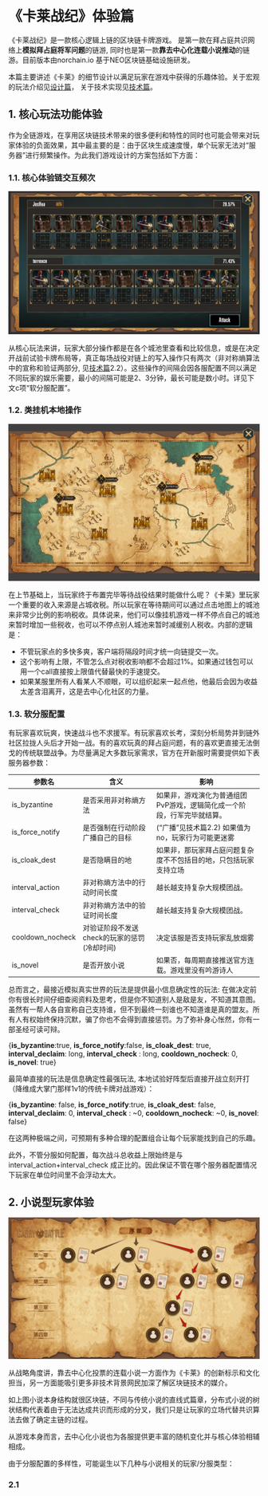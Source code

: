 # 《卡莱战纪》体验篇



《卡莱战纪》是一款核心逻辑上链的区块链卡牌游戏。 是第一款在拜占庭共识网络上**模拟拜占庭将军问题**的链游, 同时也是第一款**靠去中心化连载小说推动**的链游。目前版本由norchain.io 基于NEO区块链基础设施研发。

本篇主要讲述《卡莱》的细节设计以满足玩家在游戏中获得的乐趣体验。关于宏观的玩法介绍见[设计篇](https://github.com/norchain/NEOCarryBattle/blob/master/%E5%8D%A1%E8%8E%B1%E6%88%98%E7%BA%AA-%E8%AE%BE%E8%AE%A1.md)， 关于技术实现见[技术篇](https://github.com/norchain/NEOCarryBattle/blob/master/%E5%8D%A1%E8%8E%B1%E6%88%98%E7%BA%AA-%E6%8A%80%E6%9C%AF.md)。



## 1. 核心玩法功能体验

作为全链游戏，在享用区块链技术带来的很多便利和特性的同时也可能会带来对玩家体验的负面效果，其中最主要的是：由于区块生成速度慢，单个玩家无法对“服务器”进行频繁操作。为此我们游戏设计的方案包括如下方面：

### 1.1. 核心体验链交互频次

![battle](pics/Battle.jpg)

从核心玩法来讲，玩家大部分操作都是在各个城池里查看和比较信息，或是在决定开战前试验卡牌布局等，真正每场战役对链上的写入操作只有两次（非对称熵算法中的宣称和验证两部分, 见[技术篇](https://github.com/norchain/NEOCarryBattle/blob/master/%E5%8D%A1%E8%8E%B1%E6%88%98%E7%BA%AA-%E6%8A%80%E6%9C%AF.md)2.2）。这些操作的间隔会因各服配置不同以满足不同玩家的娱乐需要，最小的间隔可能是2、3分钟，最长可能是数小时。详见下文c项“软分服配置”。

### 1.2. 类挂机本地操作

![map](pics/map.jpg)

在上节基础上，当玩家终于布置完毕等待战役结果时能做什么呢？《卡莱》里玩家一个重要的收入来源是占城收税。所以玩家在等待期间可以通过点击地图上的城池来非常少比例的影响税收。具体说来，他们可以像挂机游戏一样不停点自己的城池来暂时增加一些税收，也可以不停点别人城池来暂时减缓别人税收。内部的逻辑是：

* 不管玩家点的多快多爽，客户端将隔段时间才统一向链提交一次。
* 这个影响有上限，不管怎么点对税收影响都不会超过1%。如果通过钱包可以用一个call直接按上限值代替最快的手速提交。
* 如果某服里所有人看某人不顺眼，可以组织起来一起点他，他最后会因为收益太差含泪离开，这是去中心化社区的力量。

### 1.3. 软分服配置

有玩家喜欢玩爽，快速战斗也不求援军。有玩家喜欢长考，深刻分析局势并到链外社区拉拢人头后才开始一战。有的喜欢玩真的拜占庭问题，有的喜欢更直接无法倒戈的传统联盟战争。为尽量满足大多数玩家需求，官方在开新服时需要提供如下表服务器参数：

| 参数名           | 含义                                        | 影响                                                         |
| ---------------- | ------------------------------------------- | ------------------------------------------------------------ |
| is_byzantine     | 是否采用非对称熵方法                        | 如果非，游戏演化为普通组团PvP游戏，逻辑简化成一个阶段，行军完毕就结算。 |
| is_force_notify  | 是否强制在行动阶段广播自己的目标            | (“广播”见技术篇2.2) 如果值为no，玩家行为可能更迷雾           |
| is_cloak_dest    | 是否隐瞒目的地                              | 如果非，那玩家拜占庭问题复杂度不不包括目的地，只包括玩家支持立场 |
| interval_action  | 非对称熵方法中的行动时间长度                | 越长越支持复杂大规模团战。                                   |
| interval_check   | 非对称熵方法中的验证时间长度                | 越长越支持复杂大规模团战。                                   |
| cooldown_nocheck | 对验证阶段不发送check的玩家的惩罚(冷却时间) | 决定该服是否支持玩家乱放烟雾                                 |
| is_novel         | 是否开放小说                                | 如果否，每周期直接推送官方连载。游戏里没有吟游诗人           |

总而言之，最接近模拟真实世界的玩法是提供最小信息确定性的玩法: 在做决定前你有很长时间仔细查阅资料及思考，但是你不知道别人是敌是友，不知道其意图。虽然有一帮人各自宣称自己支持谁，但不到最终一刻谁也不知道谁是真的盟友。所有人有权始终保持沉默，骗了你也不会得到直接惩罚。为了弥补身心怅然，你有一部圣经可读可辩。

{**is_byzantine**:true, **is_force_notify**:false, **is_cloak_dest**: true, **interval_declaim**: long, **interval_check** : long, **cooldown_nocheck**: 0, **is_novel**: true}

最简单直接的玩法是信息确定性最强玩法, 本地试验好阵型后直接开战立刻开打（降维成大掌门那样1v1的传统卡牌对战游戏）：

{**is_byzantine**: false, **is_force_notify**:true, **is_cloak_dest**: false, **interval_declaim**: 0, **interval_check** : ~0, **cooldown_nocheck**: ~0, **is_novel**: false}

在这两种极端之间，可预期有多种合理的配置组合让每个玩家能找到自己的乐趣。

此外，不管分服如何配置，每次战斗总收益上限始终是与interval_action+interval_check 成正比的。因此保证不管在哪个服务器配置情况下玩家在单位时间里不会浮动太大。



## 2. 小说型玩家体验

![novelTree](pics/novelTree.jpeg)

从战略角度讲，靠去中心化投票的连载小说一方面作为《卡莱》的创新标示和文化担当，另一方面能吸引更多非技术背景网民加深了解区块链技术的媒介。

如上图小说本身结构就很区块链，不同与传统小说的直线式篇章，分布式小说的树状结构代表着由于无法达成共识而形成的分叉，我们只是让玩家的立场代替共识算法去做了确定主链的过程。

从游戏本身而言，去中心化小说也为各服提供更丰富的随机变化并与核心体验相辅相成。

由于分服配置的多样性，可能诞生以下几种与小说相关的玩家/分服类型：

### 2.1

